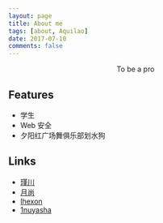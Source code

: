 ```yaml
---
layout: page
title: About me
tags: [about, Aquilao]
date: 2017-07-10
comments: false
---
```


<center>To be a pro</center>

## Features
* 学生
* Web 安全
* 夕阳红广场舞俱乐部划水狗

## Links
- [瑾川](https://fakehydra.github.io/)
- [月尚](http://www.youif.cn/)
- [lhexon](https://ihexon.github.io/)
- [1nuyasha](http://39.108.223.102/wordpress)
